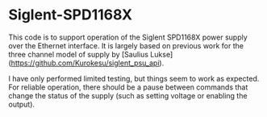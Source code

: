 # Siglent-SPD1168X

This code is to support operation of the Siglent SPD1168X power supply over the Ethernet interface. It is largely based on previous work for the three channel model of supply by [Saulius Lukse] (https://github.com/Kurokesu/siglent_psu_api).

I have only performed limited testing, but things seem to work as expected. For reliable operation, there should be a pause between commands that change the status of the supply (such as setting voltage or enabling the output).
